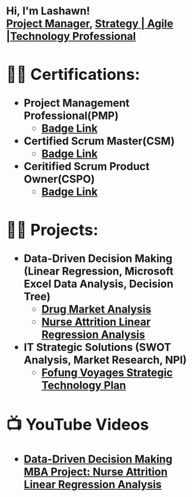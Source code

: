 <h1>Hi, I'm Lashawn! <br/><a href="https://github.com/LashawnFofung">Project Manager</a>, <a href="https://www.linkedin.com/in/lashawnfofung/">Strategy | Agile |Technology Professional</a><a/h1>

<h2>👨‍💻 Certifications:</h2>

- <b> Project Management Professional(PMP)</b>
  - [Badge Link](https://www.credly.com/badges/069386a1-7007-40f8-9773-f308e59e06db/public_url) <b>
- <b> Certified Scrum Master(CSM)</b>
  - [Badge Link](https://badgecert.com/bc/html/groupbadges.html?k=NWR6TmMzUVRUbElJeVZ5c0RnclVnems0cTkybW0yb2Q) <b>
- <b> Ceritified Scrum Product Owner(CSPO)</b>
  - [Badge Link](https://badgecert.com/bc/html/groupbadges.html?k=NWR6TmMzUVRUbElJeVZ5c0RnclVnems0cTkybW0yb2Q) <b>



<h2>👨‍💻 Projects:</h2>

- <b> Data-Driven Decision Making (Linear Regression, Microsoft Excel Data Analysis, Decision Tree)</b>
  - [Drug Market Analysis](https://github.com/LashawnFofung/Drug-Market-Analysis)
  - [Nurse Attrition Linear Regression Analysis](https://github.com/LashawnFofung/Nurse-Attrition-Linear-Regression-Analysis)
- <b> IT Strategic Solutions (SWOT Analysis, Market Research, NPI)</b>
  - [Fofung Voyages Strategic Technology Plan](https://github.com/LashawnFofung/Fofung-Voyages-Strategic-Technology-Plan) <b>
  

<h2>📺 YouTube Videos</h2>

- [Data-Driven Decision Making MBA Project: Nurse Attrition Linear Regression Analysis](https://youtu.be/mEK-_1xrKpA?si=5VsE73RqBc0Yh_8Z)
  
